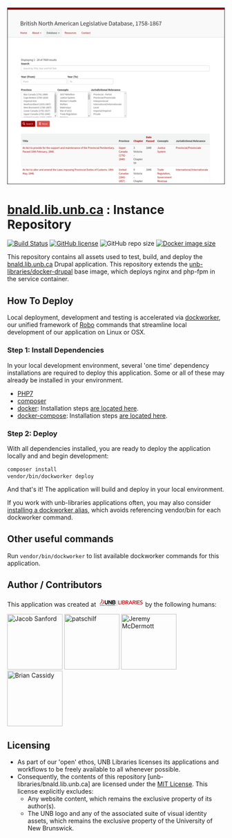 ![bnald.lib.unb.ca screenshot](https://github.com/unb-libraries/bnald.lib.unb.ca/raw/prod/.dockworker/screenshot.png "bnald.lib.unb.ca screenshot")
# [bnald.lib.unb.ca](https://bnald.lib.unb.ca/) : Instance Repository

[//]: badges
[![Build Status](https://travis-ci.com/unb-libraries/bnald.lib.unb.ca.svg?branch=prod)](https://travis-ci.com/unb-libraries/bnald.lib.unb.ca)
[![GitHub license](https://img.shields.io/github/license/unb-libraries/bnald.lib.unb.ca)](https://github.com/unb-libraries/bnald.lib.unb.ca/blob/prod/LICENSE)
![GitHub repo size](https://img.shields.io/github/repo-size/unb-libraries/bnald.lib.unb.ca?label=lean%20repo%20size)
[![Docker image size](https://img.shields.io/docker/image-size/unblibraries/bnald.lib.unb.ca/prod?label=docker%20image%20size)](https://hub.docker.com/repository/docker/unblibraries/bnald.lib.unb.ca)

[//]: badges

This repository contains all assets used to test, build, and deploy the [bnald.lib.unb.ca](https://bnald.lib.unb.ca) Drupal application. This repository extends the [unb-libraries/docker-drupal](https://github.com/unb-libraries/docker-drupal) base image, which deploys nginx and php-fpm in the service container.

## How To Deploy
Local deployment, development and testing is accelerated via [dockworker](https://github.com/unb-libraries/dockworker), our unified framework of [Robo](https://robo.li/) commands that streamline local development of our application on Linux or OSX.

### Step 1: Install Dependencies
In your local development environment, several 'one time' dependency installations are required to deploy this application. Some or all of these may already be installed in your environment.

* [PHP7](https://php.org/)
* [composer](https://getcomposer.org/)
* [docker](https://www.docker.com): Installation steps [are located here](https://docs.docker.com/install/).
* [docker-compose](https://docs.docker.com/compose/): Installation steps [are located here](https://docs.docker.com/compose/install/).

### Step 2: Deploy
With all dependencies installed, you are ready to deploy the application locally and and begin development:

```
composer install
vendor/bin/dockworker deploy
```

And that's it! The application will build and deploy in your local environment.

If you work with unb-libraries applications often, you may also consider [installing a dockworker alias](https://gist.github.com/JacobSanford/1448fece856be371060d0f16ccb1b194), which avoids referencing vendor/bin for each dockworker command.

## Other useful commands
Run ```vendor/bin/dockworker``` to list available dockworker commands for this application.

## Author / Contributors
This application was created at [![UNB Libraries](https://github.com/unb-libraries/assets/raw/master/unblibbadge.png "UNB Libraries")](https://lib.unb.ca/) by the following humans:

[//]: contributors

<a href="https://github.com/JacobSanford"><img src="https://avatars.githubusercontent.com/u/244894?v=3" title="Jacob Sanford" width="128" height="128"></a>
<a href="https://github.com/patschilf"><img src="https://avatars.githubusercontent.com/u/46682967?v=3" title="patschilf" width="128" height="128"></a>
<a href="https://github.com/jtmcd75"><img src="https://avatars.githubusercontent.com/u/10372283?v=3" title="Jeremy McDermott" width="128" height="128"></a>
<a href="https://github.com/bricas"><img src="https://avatars.githubusercontent.com/u/18400?v=3" title="Brian Cassidy" width="128" height="128"></a>

[//]: contributors

## Licensing
- As part of our 'open' ethos, UNB Libraries licenses its applications and workflows to be freely available to all whenever possible.
- Consequently, the contents of this repository [unb-libraries/bnald.lib.unb.ca] are licensed under the [MIT License](http://opensource.org/licenses/mit-license.html). This license explicitly excludes:
   - Any website content, which remains the exclusive property of its author(s).
   - The UNB logo and any of the associated suite of visual identity assets, which remains the exclusive property of the University of New Brunswick.
